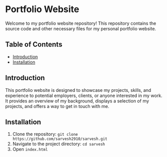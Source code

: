 # Portfolio Website

Welcome to my portfolio website repository! 
This repository contains the source code and other necessary files for my personal portfolio website.

## Table of Contents

- [Introduction](#introduction)
- [Installation](#installation)

## Introduction

This portfolio website is designed to showcase my projects, skills, and experience to potential employers, clients, or anyone interested in my work. 
It provides an overview of my background, displays a selection of my projects, and offers a way to get in touch with me.
 
## Installation

1. Clone the repository: `git clone https://github.com/sarvesh2910/sarvesh.git`
2. Navigate to the project directory: `cd sarvesh`
3. Open `index.html`
